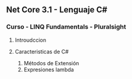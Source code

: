 ## Net Core 3.1 - Lenguaje C# 

### Curso - LINQ Fundamentals - Pluralsight

1. Introudccion
2. Caracteristicas de C#

    1. Métodos de Extensión
    2. Expresiones lambda
